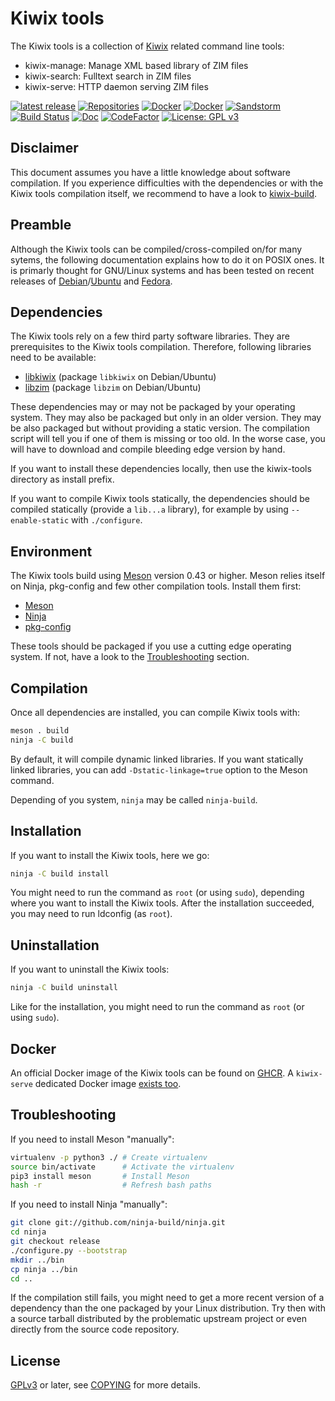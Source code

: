 Kiwix tools
===========

The Kiwix tools is a collection of [Kiwix](https://kiwix.org) related
command line tools:
* kiwix-manage: Manage XML based library of ZIM files
* kiwix-search: Fulltext search in ZIM files
* kiwix-serve: HTTP daemon serving ZIM files

[![latest release](https://img.shields.io/github/v/tag/kiwix/kiwix-tools?label=latest%20release&sort=semver)](https://download.kiwix.org/release/kiwix-tools/)
[![Repositories](https://img.shields.io/repology/repositories/kiwix-tools?label=repositories)](https://github.com/kiwix/kiwix-tools/wiki/Repology)
[![Docker](https://ghcr-badge.deta.dev/kiwix/kiwix-tools/latest_tag?label=docker)](https://ghcr.io/kiwix/kiwix-tools)
[![Docker](https://ghcr-badge.deta.dev/kiwix/kiwix-tools/latest_tag?label=docker%20(kiwix-serve))](https://ghcr.io/kiwix/kiwix-tools)
[![Sandstorm](https://img.shields.io/badge/Sandstorm-kiwix-blue)](https://apps.sandstorm.io/app/5uh349d0kky2zp5whrh2znahn27gwha876xze3864n0fu9e5220h)
[![Build Status](https://github.com/kiwix/kiwix-tools/workflows/CI/badge.svg?query=branch%3Amain)](https://github.com/kiwix/kiwix-tools/actions?query=branch%3Amain)
[![Doc](https://readthedocs.org/projects/kiwix-tools/badge/?style=flat)](https://kiwix-tools.readthedocs.org/en/latest/?badge=latest)
[![CodeFactor](https://www.codefactor.io/repository/github/kiwix/kiwix-tools/badge)](https://www.codefactor.io/repository/github/kiwix/kiwix-tools)
[![License: GPL v3](https://img.shields.io/badge/License-GPLv3-blue.svg)](https://www.gnu.org/licenses/gpl-3.0)

Disclaimer
----------

This document assumes you have a little knowledge about software
compilation. If you experience difficulties with the dependencies or
with the Kiwix tools compilation itself, we recommend to have a look
to [kiwix-build](https://github.com/kiwix/kiwix-build).

Preamble
--------

Although the Kiwix tools can be compiled/cross-compiled on/for many
sytems, the following documentation explains how to do it on POSIX
ones. It is primarly thought for GNU/Linux systems and has been tested
on recent releases of
[Debian](https://debian.org)/[Ubuntu](https://ubuntu.com) and
[Fedora](https://getfedora.org).

Dependencies
------------

The Kiwix tools rely on a few third party software libraries. They are
prerequisites to the Kiwix tools compilation. Therefore, following
libraries need to be available:
* [libkiwix](https://github.com/kiwix/libkiwix) (package `libkiwix` on Debian/Ubuntu)
* [libzim](https://github.com/openzim/libzim) (package `libzim` on Debian/Ubuntu)

These dependencies may or may not be packaged by your operating
system. They may also be packaged but only in an older version. They
may be also packaged but without providing a static version. The
compilation script will tell you if one of them is missing or too old.
In the worse case, you will have to download and compile bleeding edge
version by hand.

If you want to install these dependencies locally, then use the
kiwix-tools directory as install prefix.

If you want to compile Kiwix tools statically, the dependencies should
be compiled statically (provide a `lib...a` library), for example by
using `--enable-static` with `./configure`.

Environment
-------------

The Kiwix tools build using [Meson](http://mesonbuild.com/) version
0.43 or higher. Meson relies itself on Ninja, pkg-config and few other
compilation tools. Install them first:
* [Meson](http://mesonbuild.com/)
* [Ninja](https://ninja-build.org/)
* [pkg-config](https://www.freedesktop.org/wiki/Software/pkg-config/)

These tools should be packaged if you use a cutting edge operating
system. If not, have a look to the [Troubleshooting](#Troubleshooting)
section.

Compilation
-----------

Once all dependencies are installed, you can compile Kiwix tools with:
```bash
meson . build
ninja -C build
```

By default, it will compile dynamic linked libraries. If you want
statically linked libraries, you can add `-Dstatic-linkage=true`
option to the Meson command.

Depending of you system, `ninja` may be called `ninja-build`.

Installation
------------

If you want to install the Kiwix tools, here we go:
```bash
ninja -C build install
```

You might need to run the command as `root` (or using `sudo`),
depending where you want to install the Kiwix tools. After the
installation succeeded, you may need to run ldconfig (as `root`).

Uninstallation
------------

If you want to uninstall the Kiwix tools:
```bash
ninja -C build uninstall
```

Like for the installation, you might need to run the command as `root`
(or using `sudo`).

Docker
------

An official Docker image of the Kiwix tools can be found on 
[GHCR](https://ghcr.io/kiwix/kiwix-tools). A
`kiwix-serve` dedicated Docker image [exists
too](https://ghcr.io/kiwix/kiwix-serve).

Troubleshooting
---------------

If you need to install Meson "manually":
```bash
virtualenv -p python3 ./ # Create virtualenv
source bin/activate      # Activate the virtualenv
pip3 install meson       # Install Meson
hash -r                  # Refresh bash paths
```

If you need to install Ninja "manually":
```bash
git clone git://github.com/ninja-build/ninja.git
cd ninja
git checkout release
./configure.py --bootstrap
mkdir ../bin
cp ninja ../bin
cd ..
```

If the compilation still fails, you might need to get a more recent
version of a dependency than the one packaged by your Linux
distribution. Try then with a source tarball distributed by the
problematic upstream project or even directly from the source code
repository.

License
-------

[GPLv3](https://www.gnu.org/licenses/gpl-3.0) or later, see
[COPYING](COPYING) for more details.
